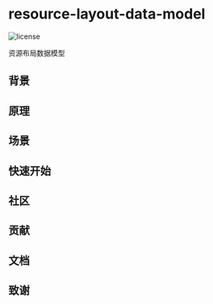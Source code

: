 # resource-layout-data-model
![license](https://img.shields.io/badge/license-Apache--2.0-green.svg)

资源布局数据模型
## 背景
## 原理
## 场景
## 快速开始 
## 社区
## 贡献
## 文档
## 致谢
